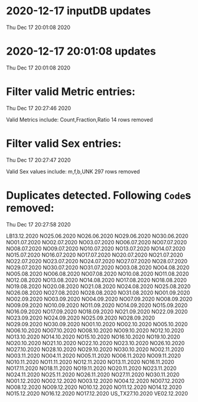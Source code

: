 
# 2020-12-17 inputDB updates 
 Thu Dec 17 20:01:08 2020 


# 2020-12-17 20:01:08 updates 
 Thu Dec 17 20:01:08 2020 


# Filter valid Metric entries: 
 Thu Dec 17 20:27:46 2020 

Valid Metrics include: Count,Fraction,Ratio
 14 rows removed
# Filter valid Sex entries: 
 Thu Dec 17 20:27:47 2020 

Valid Sex values include: m,f,b,UNK
 297 rows removed
# Duplicates detected. Following `Code`s removed: 
 Thu Dec 17 20:27:58 2020 

LB13.12.2020
NO25.06.2020
NO26.06.2020
NO29.06.2020
NO30.06.2020
NO01.07.2020
NO02.07.2020
NO03.07.2020
NO06.07.2020
NO07.07.2020
NO08.07.2020
NO09.07.2020
NO10.07.2020
NO13.07.2020
NO14.07.2020
NO15.07.2020
NO16.07.2020
NO17.07.2020
NO20.07.2020
NO21.07.2020
NO22.07.2020
NO23.07.2020
NO24.07.2020
NO27.07.2020
NO28.07.2020
NO29.07.2020
NO30.07.2020
NO31.07.2020
NO03.08.2020
NO04.08.2020
NO05.08.2020
NO06.08.2020
NO07.08.2020
NO10.08.2020
NO11.08.2020
NO12.08.2020
NO13.08.2020
NO14.08.2020
NO17.08.2020
NO18.08.2020
NO19.08.2020
NO20.08.2020
NO21.08.2020
NO24.08.2020
NO25.08.2020
NO26.08.2020
NO27.08.2020
NO28.08.2020
NO31.08.2020
NO01.09.2020
NO02.09.2020
NO03.09.2020
NO04.09.2020
NO07.09.2020
NO08.09.2020
NO09.09.2020
NO10.09.2020
NO11.09.2020
NO14.09.2020
NO15.09.2020
NO16.09.2020
NO17.09.2020
NO18.09.2020
NO21.09.2020
NO22.09.2020
NO23.09.2020
NO24.09.2020
NO25.09.2020
NO28.09.2020
NO29.09.2020
NO30.09.2020
NO01.10.2020
NO02.10.2020
NO05.10.2020
NO06.10.2020
NO07.10.2020
NO08.10.2020
NO09.10.2020
NO12.10.2020
NO13.10.2020
NO14.10.2020
NO15.10.2020
NO16.10.2020
NO19.10.2020
NO20.10.2020
NO21.10.2020
NO22.10.2020
NO23.10.2020
NO26.10.2020
NO27.10.2020
NO28.10.2020
NO29.10.2020
NO30.10.2020
NO02.11.2020
NO03.11.2020
NO04.11.2020
NO05.11.2020
NO06.11.2020
NO09.11.2020
NO10.11.2020
NO11.11.2020
NO12.11.2020
NO13.11.2020
NO16.11.2020
NO17.11.2020
NO18.11.2020
NO19.11.2020
NO20.11.2020
NO23.11.2020
NO24.11.2020
NO25.11.2020
NO26.11.2020
NO27.11.2020
NO30.11.2020
NO01.12.2020
NO02.12.2020
NO03.12.2020
NO04.12.2020
NO07.12.2020
NO08.12.2020
NO09.12.2020
NO10.12.2020
NO11.12.2020
NO14.12.2020
NO15.12.2020
NO16.12.2020
NO17.12.2020
US_TX27.10.2020
VE02.12.2020